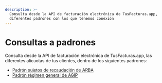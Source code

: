 ```yaml
---
description: >-
  Consulta desde la API de facturación electrónica de TusFacturas.app, los
  diferentes padrones con los que tenemos conexión
---
```


# Consultas a padrones

Consulta desde la API de facturación electrónica de TusFacturas.app, las diferentes alícuotas de tus clientes, dentro de los siguientes padrones:

* [Padrón sujetos de recaudación de ARBA](api-factura-electronica-afip-consulta-de-alicuotas-en-padron-arba-sujetos-recaudacion.md)
* [Padrón régimen general de AGIP](api-factura-electronica-afip-consulta-de-alicuotas-en-padron-agip..md)

